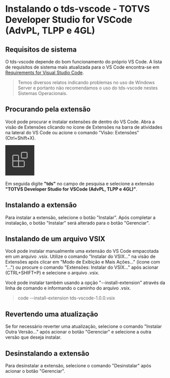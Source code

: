 # Instalando o tds-vscode - TOTVS Developer Studio for VSCode (AdvPL, TLPP e 4GL)

## Requisitos de sistema

O tds-vscode depende do bom funcionamento do próprio VS Code. A lista de requisitos de sistema mais atualizada para o VS Code encontra-se em [Requirements for Visual Studio Code](https://code.visualstudio.com/docs/supporting/requirements).

> Temos diversos relatos indicando problemas no uso de Windows Server e portanto não recomendamos o uso do tds-vscode nestes Sistemas Operacionais.

## Procurando pela extensão

Você pode procurar e instalar extensões de dentro do VS Code. Abra a visão de Extensões clicando no ícone de Extensões na barra de atividades na lateral do VS Code ou acione o comando "Visão: Extensões" (Ctrl+Shift+X).

![Ícone da Visão Extensões](images/extensions-view-icon.png)

Em seguida digite **"tds"** no campo de pesquisa e selecione a extensão **"TOTVS Developer Studio for VSCode (AdvPL, TLPP e 4GL)"**.

## Instalando a extensão

Para instalar a extensão, selecione o botão "Instalar". Após completar a instalação, o botão "Instalar" será alterado para o botão "Gerenciar". 

## Instalando de um arquivo VSIX

Você pode instalar manualmente uma extensão do VS Code empacotada em um arquivo .vsix. Utilize o comando "Instalar do VSIX..." na visão de Extensões após clicar em "Modo de Exibição e Mais Ações..." (ícone com "...") ou procure o comando "Extensões: Instalar do VSIX..." após acionar (CTRL+SHIFT+P) e selecione o arquivo .vsix.

Você pode instalar também usando a opção "--install-extension" através da linha de comando e informando o caminho do arquivo .vsix.

> code --install-extension tds-vscode-1.0.0.vsix

## Revertendo uma atualização

Se for necessário reverter uma atualização, selecione o comando "Instalar Outra Versão..." após acionar o botão "Gerenciar" e selecione a outra versão que deseja instalar.

## Desinstalando a extensão

Para desinstalar a extensão, selecione o comando "Desinstalar" após acionar o botão "Gerenciar".
